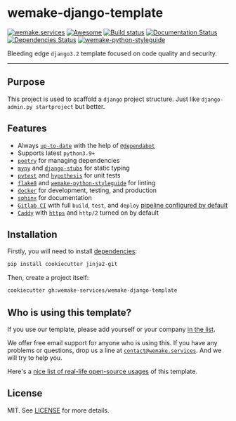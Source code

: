# wemake-django-template

[![wemake.services](https://img.shields.io/badge/%20-wemake.services-green.svg?label=%20&logo=data%3Aimage%2Fpng%3Bbase64%2CiVBORw0KGgoAAAANSUhEUgAAABAAAAAQCAMAAAAoLQ9TAAAABGdBTUEAALGPC%2FxhBQAAAAFzUkdCAK7OHOkAAAAbUExURQAAAAAAAAAAAAAAAAAAAAAAAAAAAAAAAP%2F%2F%2F5TvxDIAAAAIdFJOUwAjRA8xXANAL%2Bv0SAAAADNJREFUGNNjYCAIOJjRBdBFWMkVQeGzcHAwksJnAPPZGOGAASzPzAEHEGVsLExQwE7YswCb7AFZSF3bbAAAAABJRU5ErkJggg%3D%3D)](https://wemake-services.github.io)
[![Awesome](https://awesome.re/badge-flat2.svg)](https://awesomestacks.dev/production-ready-django-docker)
[![Build status](https://github.com/wemake-services/wemake-django-template/workflows/test/badge.svg?branch=master&event=push)](https://github.com/wemake-services/wemake-django-template/actions?query=workflow%3Atest)
[![Documentation Status](https://readthedocs.org/projects/wemake-django-template/badge/?version=latest)](http://wemake-django-template.readthedocs.io/en/latest/?badge=latest)
[![Dependencies Status](https://img.shields.io/badge/dependencies-up%20to%20date-brightgreen.svg)](https://github.com/wemake-services/wemake-django-template/pulls?utf8=%E2%9C%93&q=is%3Apr%20author%3Aapp%2Fdependabot)
[![wemake-python-styleguide](https://img.shields.io/badge/style-wemake-000000.svg)](https://github.com/wemake-services/wemake-python-styleguide)



Bleeding edge `django3.2` template focused on code quality and security.

---

## Purpose

This project is used to scaffold a `django` project structure.
Just like `django-admin.py startproject` but better.


## Features

- Always [`up-to-date`](https://github.com/wemake-services/wemake-django-template/pulls?utf8=%E2%9C%93&q=is%3Apr%20author%3Aapp%2Fdependabot) with the help of [`@dependabot`](https://dependabot.com/)
- Supports latest `python3.9+`
- [`poetry`](https://github.com/python-poetry/poetry) for managing dependencies
- [`mypy`](https://mypy.readthedocs.io) and [`django-stubs`](https://github.com/typeddjango/django-stubs) for static typing
- [`pytest`](https://pytest.org/) and [`hypothesis`](https://github.com/HypothesisWorks/hypothesis) for unit tests
- [`flake8`](http://flake8.pycqa.org/en/latest/) and [`wemake-python-styleguide`](https://wemake-python-styleguide.readthedocs.io/en/latest/) for linting
- [`docker`](https://www.docker.com/) for development, testing, and production
- [`sphinx`](http://www.sphinx-doc.org/en/master/) for documentation
- [`Gitlab CI`](https://about.gitlab.com/gitlab-ci/) with full `build`, `test`, and `deploy` [pipeline configured by default](https://gitlab.com/sobolevn/wemake-django-template/-/pipelines)
- [`Caddy`](https://caddyserver.com/) with [`https`](https://caddyserver.com/docs/automatic-https) and `http/2` turned on by default


## Installation

Firstly, you will need to install [dependencies](https://cookiecutter.readthedocs.io/en/latest/):

```bash
pip install cookiecutter jinja2-git
```

Then, create a project itself:

```bash
cookiecutter gh:wemake-services/wemake-django-template
```


## Who is using this template?

If you use our template, please add yourself or your company [in the list](https://github.com/wemake-services/wemake-django-template/wiki/Who-is-using-this-template).

We offer free email support for anyone who is using this.
If you have any problems or questions, drop us a line at [`contact@wemake.services`](mailto:contact@wemake.services).
And we will try to help you.

Here's a [nice list of real-life open-source usages](https://github.com/search?q=wemake-django-template&type=Code)
of this template.


## License

MIT. See [LICENSE](https://github.com/wemake-services/wemake-django-template/blob/master/LICENSE) for more details.
